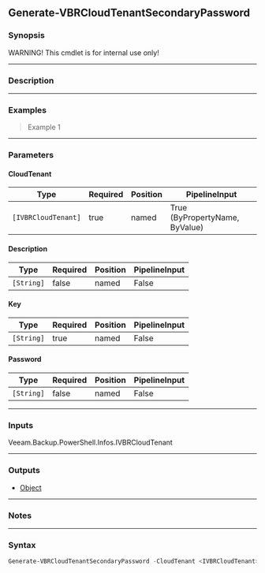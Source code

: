 Generate-VBRCloudTenantSecondaryPassword
----------------------------------------

### Synopsis
WARNING! This cmdlet is for internal use only!

---

### Description

---

### Examples
> Example 1

---

### Parameters
#### **CloudTenant**

|Type               |Required|Position|PipelineInput                 |
|-------------------|--------|--------|------------------------------|
|`[IVBRCloudTenant]`|true    |named   |True (ByPropertyName, ByValue)|

#### **Description**

|Type      |Required|Position|PipelineInput|
|----------|--------|--------|-------------|
|`[String]`|false   |named   |False        |

#### **Key**

|Type      |Required|Position|PipelineInput|
|----------|--------|--------|-------------|
|`[String]`|true    |named   |False        |

#### **Password**

|Type      |Required|Position|PipelineInput|
|----------|--------|--------|-------------|
|`[String]`|false   |named   |False        |

---

### Inputs
Veeam.Backup.PowerShell.Infos.IVBRCloudTenant

---

### Outputs
* [Object](https://learn.microsoft.com/en-us/dotnet/api/System.Object)

---

### Notes

---

### Syntax
```PowerShell
Generate-VBRCloudTenantSecondaryPassword -CloudTenant <IVBRCloudTenant> [-Description <String>] -Key <String> [-Password <String>] [<CommonParameters>]
```
